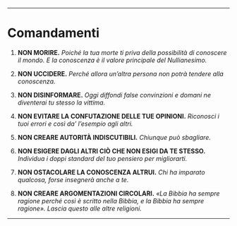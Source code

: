 -----
# Comandamenti

1. **NON MORIRE.**
    *Poiché la tua morte ti priva della possibilità di conoscere il mondo. E la conoscenza è il valore principale del Nullianesimo.*

2. **NON UCCIDERE.**
    *Perché allora un’altra persona non potrà tendere alla conoscenza.*

3. **NON DISINFORMARE.**
    *Oggi diffondi false convinzioni e domani ne diventerai tu stesso la vittima.*

4. **NON EVITARE LA CONFUTAZIONE DELLE TUE OPINIONI.**
    *Riconosci i tuoi errori e così da’ l’esempio agli altri.*

5. **NON CREARE AUTORITÀ INDISCUTIBILI.**
    *Chiunque può sbagliare.*

6. **NON ESIGERE DAGLI ALTRI CIÒ CHE NON ESIGI DA TE STESSO.**
    *Individua i doppi standard del tuo pensiero per migliorarti.*

7. **NON OSTACOLARE LA CONOSCENZA ALTRUI.**
    *Chi ha imparato qualcosa, forse insegnerà anche a te.*

8. **NON CREARE ARGOMENTAZIONI CIRCOLARI.**
    *«La Bibbia ha sempre ragione perché così è scritto nella Bibbia, e la Bibbia ha sempre ragione». Lascia questo alle altre religioni.*
-----